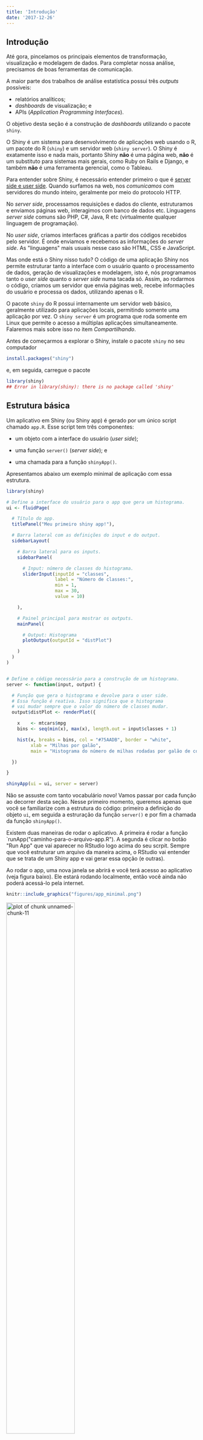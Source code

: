 ```yaml
---
title: 'Introdução'
date: '2017-12-26'
---
```







## Introdução

Até gora, pincelamos os principais elementos de transformação, visualização e modelagem de dados. Para completar nossa análise, precisamos de boas ferramentas de comunicação.

A maior parte dos trabalhos de análise estatística possui três *outputs* possíveis: 

- relatórios analíticos;
- *dashboards* de visualização; e
- APIs (*Application Programming Interfaces*).

O objetivo desta seção é a construção de *dashboards* utilizando o pacote `shiny`.

O Shiny é um sistema para desenvolvimento de aplicações web usando o R, um pacote do R (`shiny`) e um servidor web (`shiny server`). O Shiny é exatamente isso e nada mais, portanto Shiny **não** é uma página web, **não** é um substituto para sistemas mais gerais, como Ruby on Rails e Django, e também **não** é uma ferramenta gerencial, como o Tableau.

Para entender sobre Shiny, é necessário entender primeiro o que é [server side e user side](http://programmers.stackexchange.com/a/171210 "diferencas"). Quando surfamos na web, nos _comunicamos_ com servidores do mundo inteiro, geralmente por meio do protocolo HTTP.

No *server side*, processamos requisições e dados do cliente, estruturamos e enviamos páginas web, interagimos com banco de dados etc. Linguagens *server side* comuns são PHP, C#, Java, R etc (virtualmente qualquer linguagem de programação).

No *user side*, criamos interfaces gráficas a partir dos códigos recebidos pelo servidor. É onde enviamos e recebemos as informações do *server side*. As "linguagens" mais usuais nesse caso são HTML, CSS e JavaScript.

Mas onde está o Shiny nisso tudo? O código de uma aplicação Shiny nos permite estruturar tanto a interface com o usuário quanto o processamento de dados, geração de visualizações e modelagem, isto é, nós programamos tanto o *user side* quanto o *server side* numa tacada só. Assim, ao rodarmos o código, criamos um servidor que envia páginas web, recebe informações do usuário e processa os dados, utilizando apenas o R.

O pacote `shiny` do R possui internamente um servidor web básico, geralmente utilizado para aplicações locais, permitindo somente uma aplicação por vez. O `shiny server` é um programa que roda somente em Linux que permite o acesso a múltiplas aplicações simultaneamente. Falaremos mais sobre isso no item *Compartilhando*.

Antes de começarmos a explorar o Shiny, instale o pacote `shiny` no seu computador


```r
install.packages("shiny")
```

e, em seguida, carregue o pacote


```r
library(shiny)
## Error in library(shiny): there is no package called 'shiny'
```

## Estrutura básica

Um aplicativo em Shiny (ou Shiny app) é gerado por um único script chamado `app.R`. Esse script tem três componentes:

- um objeto com a interface do usuário (*user side*);

- uma função `server()` (*server side*); e

- uma chamada para a função `shinyApp()`.

Apresentamos abaixo um exemplo minimal de aplicação com essa estrutura.


```r
library(shiny)

# Define a interface do usuário para o app que gera um histograma.
ui <- fluidPage(

  # Título do app.
  titlePanel("Meu primeiro shiny app!"),

  # Barra lateral com as definições do input e do output.
  sidebarLayout(

    # Barra lateral para os inputs.
    sidebarPanel(

      # Input: número de classes do histograma.
      sliderInput(inputId = "classes",
                  label = "Número de classes:",
                  min = 1,
                  max = 30,
                  value = 10)

    ),

    # Painel principal para mostrar os outputs.
    mainPanel(

      # Output: Histograma
      plotOutput(outputId = "distPlot")

    )
  )
)


# Define o código necessário para a construção de um histograma.
server <- function(input, output) {

  # Função que gera o histograma e devolve para o user side.
  # Essa função é reativa. Isso significa que o histograma
  # vai mudar sempre que o valor do número de classes mudar.
  output$distPlot <- renderPlot({

    x    <- mtcars$mpg
    bins <- seq(min(x), max(x), length.out = input$classes + 1)

    hist(x, breaks = bins, col = "#75AADB", border = "white",
         xlab = "Milhas por galão",
         main = "Histograma do número de milhas rodadas por galão de combustível.")

  })

}

shinyApp(ui = ui, server = server)
```

Não se assuste com tanto vocabulário novo! Vamos passar por cada função ao decorrer desta seção. Nesse primeiro momento, queremos apenas que você se familiarize com a estrutura do código: primeiro a definição do objeto `ui`, em seguida a estruração da função `server()` e por fim a chamada da função `shinyApp()`.

Existem duas maneiras de rodar o aplicativo. A primeira é rodar a função `runApp("caminho-para-o-arquivo-app.R"). A segunda é clicar no botão "Run App" que vai aparecer no RStudio logo acima do seu scrpit. Sempre que você estruturar um arquivo da maneira acima, o RStudio vai entender que se trata de um Shiny app e vai gerar essa opção (e outras).

Ao rodar o app, uma nova janela se abrirá e você terá acesso ao aplicativo (veja figura baixo). Ele estará rodando localmente, então você ainda não poderá acessá-lo pela internet.


```r
knitr::include_graphics("figures/app_minimal.png")
```

<img src="figures/app_minimal.png" title="plot of chunk unnamed-chunk-11" alt="plot of chunk unnamed-chunk-11" width="60%" height="60%" />

Minimize a janela e veja no seu console que a sessão do R estará ocupada rodando o aplicativo. Assim, um Shiny app terá sempre uma sessão de R rodando por trás.

Você pode interagir com o app mudando o número de classes no *slider* gerado à esquerda. Sempre que você mudar o valor, o gráfico será atualizado automaticamente.

Para encerrar o aplicativo, basta fechar a janela. Observe no console que a sessão volta a ficar disponível.

Agora que você já conhece melhor a estrutura de um Shiny app, vamos entender melhor como construí-lo, começando com a interface do usuário.




## UI

- Funções do ui geram código HTML
- Inputs
   - dar exemplos
   - explicar argumentos
- Outputs
   - tabela com exemplo de funções
   - discutir argumentos de uma função


Imagine que para cada função `xxOutput('foo', ...)` do `ui.R` você pode colocar um código do tipo `output$foo <- renderXX(...)` no `server.R`. A função no arquivo `ui.R` determina a localização e identificação do elemento. Crie gráficos com `plotOutput` e `renderPlot` e exiba dados com `dataTableOutput` e `renderDataTable`.



## Server

- Arquitetura
   - atualização dos parâmetros (inputs)
   - outputs
   - funções Render
   - dar exemplos



## Reatividade

- Exemplo Excel
- reactive values
- reactive functions
   - render_()
   - reactive()
   - isolate()
   - observeEvent()
   - observe()
   - eventReactive()
   - reactiveValues()



## Costumizando aparência

- fluidPage()
- tags()
   - exemplos
- HTML()
- layout
   - fluidRow()
   - fixedPage()
   - fixedRow()
- Paineis
- shinydashboard
- CSS



## Compartilhando

- app.R (precisa ter esse nome)
- shinyapps.io
   - servidor do Rstudio
   - escalável
   - fácil
   - gratuito*
   - explicar como publicar
- Servidor próprio
   - Shiny server

### Shiny Server Pro

- Licença comercial do Shiny-server
- Possui algumas características a mais, como autenticação e suporte.

### shinyapps.io

- Para compartilhar um aplicativo shiny, geralmente precisamos ter um servidor Linux (geralmente utilizando algum serviço na cloud como AWS ou DigitalOcean) com o shiny server instalado.
- Isso pode ser doloroso.
- O shinyapps.io é um sistema (que envolve tanto pacote do R como uma página web) que permite que o usuário coloque sua aplicação shiny na web sem muito esforço.
- O serviço foi desenvolvido pela RStudio Inc. e possui contas grátis e pagas.

